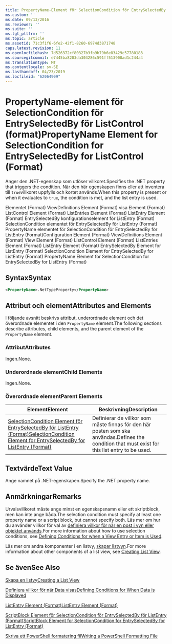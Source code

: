```yaml
---
title: PropertyName-Element för SelectionCondition för EntrySelectedBy för ListControl (Format) | Microsoft Docs
ms.custom: ''
ms.date: 09/13/2016
ms.reviewer: ''
ms.suite: ''
ms.tgt_pltfrm: ''
ms.topic: article
ms.assetid: 71c3f1f6-6fe2-42f1-8260-6974d3871748
caps.latest.revision: 11
ms.openlocfilehash: 7d526372cf80327b3fb9b79b6e83429c57780183
ms.sourcegitcommit: e7445ba8203da304286c591ff513900ad1c244a4
ms.translationtype: MT
ms.contentlocale: sv-SE
ms.lasthandoff: 04/23/2019
ms.locfileid: "62064909"
---
```

# <a name="propertyname-element-for-selectioncondition-for-entryselectedby-for-listcontrol-format"></a><span data-ttu-id="f55e9-102">PropertyName-element för SelectionCondition för EntrySelectedBy för ListControl (format)</span><span class="sxs-lookup"><span data-stu-id="f55e9-102">PropertyName Element for SelectionCondition for EntrySelectedBy for ListControl (Format)</span></span>

<span data-ttu-id="f55e9-103">Anger den .NET-egenskap som utlöser villkoret.</span><span class="sxs-lookup"><span data-stu-id="f55e9-103">Specifies the .NET property that triggers the condition.</span></span> <span data-ttu-id="f55e9-104">När den här egenskapen finns eller att inventera till `true`villkoret uppfylls och kortet används.</span><span class="sxs-lookup"><span data-stu-id="f55e9-104">When this property is present or when it evaluates to `true`, the condition is met, and the list entry is used.</span></span>

<span data-ttu-id="f55e9-105">Elementet (Format) ViewDefinitions Element (Format) visa Element (Format) ListControl Element (Format) ListEntries Element (Format) ListEntry Element (Format) EntrySelectedBy konfigurationselement för ListEntry (Format) SelectionCondition elementet för EntrySelectedBy för ListEntry (Format) PropertyName elementet för SelectionCondition för EntrySelectedBy för ListEntry (Format)</span><span class="sxs-lookup"><span data-stu-id="f55e9-105">Configuration Element (Format) ViewDefinitions Element (Format) View Element (Format) ListControl Element (Format) ListEntries Element (Format) ListEntry Element (Format) EntrySelectedBy Element for ListEntry (Format) SelectionCondition Element for EntrySelectedBy for ListEntry (Format) PropertyName Element for SelectionCondition for EntrySelectedBy for ListEntry (Format)</span></span>

## <a name="syntax"></a><span data-ttu-id="f55e9-106">Syntax</span><span class="sxs-lookup"><span data-stu-id="f55e9-106">Syntax</span></span>

```xml
<PropertyName>.NetTypeProperty</PropertyName>
```

## <a name="attributes-and-elements"></a><span data-ttu-id="f55e9-107">Attribut och element</span><span class="sxs-lookup"><span data-stu-id="f55e9-107">Attributes and Elements</span></span>

<span data-ttu-id="f55e9-108">I följande avsnitt beskrivs attribut, underordnade element och det överordnade elementet i den `PropertyName` element.</span><span class="sxs-lookup"><span data-stu-id="f55e9-108">The following sections describe attributes, child elements, and the parent element of the `PropertyName` element.</span></span>

### <a name="attributes"></a><span data-ttu-id="f55e9-109">Attribut</span><span class="sxs-lookup"><span data-stu-id="f55e9-109">Attributes</span></span>

<span data-ttu-id="f55e9-110">Ingen.</span><span class="sxs-lookup"><span data-stu-id="f55e9-110">None.</span></span>

### <a name="child-elements"></a><span data-ttu-id="f55e9-111">Underordnade element</span><span class="sxs-lookup"><span data-stu-id="f55e9-111">Child Elements</span></span>

<span data-ttu-id="f55e9-112">Ingen.</span><span class="sxs-lookup"><span data-stu-id="f55e9-112">None.</span></span>

### <a name="parent-elements"></a><span data-ttu-id="f55e9-113">Överordnade element</span><span class="sxs-lookup"><span data-stu-id="f55e9-113">Parent Elements</span></span>

|<span data-ttu-id="f55e9-114">Element</span><span class="sxs-lookup"><span data-stu-id="f55e9-114">Element</span></span>|<span data-ttu-id="f55e9-115">Beskrivning</span><span class="sxs-lookup"><span data-stu-id="f55e9-115">Description</span></span>|
|-------------|-----------------|
|[<span data-ttu-id="f55e9-116">SelectionCondition Element för EntrySelectedBy för ListEntry (Format)</span><span class="sxs-lookup"><span data-stu-id="f55e9-116">SelectionCondition Element for EntrySelectedBy for ListEntry (Format)</span></span>](./selectioncondition-element-for-entryselectedby-for-listcontrol-format.md)|<span data-ttu-id="f55e9-117">Definierar de villkor som måste finnas för den här posten som ska användas.</span><span class="sxs-lookup"><span data-stu-id="f55e9-117">Defines the condition that must exist for this list entry to be used.</span></span>|

## <a name="text-value"></a><span data-ttu-id="f55e9-118">Textvärde</span><span class="sxs-lookup"><span data-stu-id="f55e9-118">Text Value</span></span>

<span data-ttu-id="f55e9-119">Ange namnet på .NET-egenskapen.</span><span class="sxs-lookup"><span data-stu-id="f55e9-119">Specify the .NET property name.</span></span>

## <a name="remarks"></a><span data-ttu-id="f55e9-120">Anmärkningar</span><span class="sxs-lookup"><span data-stu-id="f55e9-120">Remarks</span></span>

<span data-ttu-id="f55e9-121">Urvalsvillkoret måste ange minst en egenskapsnamn eller ett skriptblock, men kan inte ange båda.</span><span class="sxs-lookup"><span data-stu-id="f55e9-121">The selection condition must specify at least one property name or a script block, but cannot specify both.</span></span> <span data-ttu-id="f55e9-122">Läs mer om hur du använder villkor för val av [definiera villkor för när en post i vyn eller objektet används](./defining-conditions-for-displaying-data.md).</span><span class="sxs-lookup"><span data-stu-id="f55e9-122">For more information about how to use selection conditions, see [Defining Conditions for when a View Entry or Item is Used](./defining-conditions-for-displaying-data.md).</span></span>

<span data-ttu-id="f55e9-123">Läs mer om andra komponenter i en listvy, [skapar listvyn](./creating-a-list-view.md).</span><span class="sxs-lookup"><span data-stu-id="f55e9-123">For more information about other components of a list view, see [Creating List View](./creating-a-list-view.md).</span></span>

## <a name="see-also"></a><span data-ttu-id="f55e9-124">Se även</span><span class="sxs-lookup"><span data-stu-id="f55e9-124">See Also</span></span>

[<span data-ttu-id="f55e9-125">Skapa en listvy</span><span class="sxs-lookup"><span data-stu-id="f55e9-125">Creating a List View</span></span>](./creating-a-list-view.md)

[<span data-ttu-id="f55e9-126">Definiera villkor för när Data visas</span><span class="sxs-lookup"><span data-stu-id="f55e9-126">Defining Conditions for When Data is Displayed</span></span>](./defining-conditions-for-displaying-data.md)

[<span data-ttu-id="f55e9-127">ListEntry Element (Format)</span><span class="sxs-lookup"><span data-stu-id="f55e9-127">ListEntry Element (Format)</span></span>](./listentry-element-for-listcontrol-format.md)

[<span data-ttu-id="f55e9-128">ScriptBlock Element för SelectionCondition för EntrySelectedBy för ListEntry (Format)</span><span class="sxs-lookup"><span data-stu-id="f55e9-128">ScriptBlock Element for SelectionCondition for EntrySelectedBy for ListEntry (Format)</span></span>](./scriptblock-element-for-selectioncondition-for-entryselectedby-for-listcontrol-format.md)

[<span data-ttu-id="f55e9-129">Skriva ett PowerShell formatering fil</span><span class="sxs-lookup"><span data-stu-id="f55e9-129">Writing a PowerShell Formatting File</span></span>](./writing-a-powershell-formatting-file.md)
